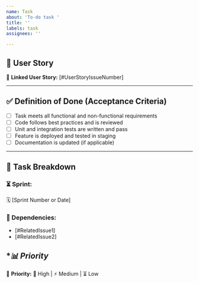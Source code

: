 ```yaml
---
name: Task
about: 'To-do task '
title: ''
labels: task
assignees: ''

---
```


## **📖 User Story**  
🔗 **Linked User Story:** [#UserStoryIssueNumber]  

---

## **✅ Definition of Done (Acceptance Criteria)**  
- [ ] Task meets all functional and non-functional requirements  
- [ ] Code follows best practices and is reviewed  
- [ ] Unit and integration tests are written and pass  
- [ ] Feature is deployed and tested in staging  
- [ ] Documentation is updated (if applicable)  

---

## **📂 Task Breakdown**  

### **⏳ Sprint:**  
🗓 [Sprint Number or Date]  


### **🚀 Dependencies:**  
- [#RelatedIssue1]  
- [#RelatedIssue2]  


## **📊 Priority*  
📌 **Priority:** 🚨 High | ⚡ Medium | ⏳ Low
